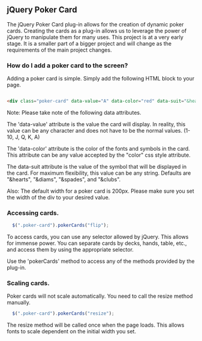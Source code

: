 ## jQuery Poker Card

The jQuery Poker Card plug-in allows for the creation of dynamic poker cards. Creating the cards as a plug-in allows us to leverage the power of jQuery to manipulate them for many uses. This project is at a very early stage. It is a smaller part of a bigger project and will change as the requirements of the main project changes.

### How do I add a poker card to the screen?

Adding a poker card is simple. Simply add the following HTML block to your page.

```html

<div class="poker-card" data-value="A" data-color="red" data-suit="&hearts;"></div>

```

Note: Please take note of the following data attributes.

The 'data-value' attribute is the value the card will display. In reality,  this value can be any character and does not have to be the normal values. (1-10, J, Q, K, A)

The 'data-color' attribute is the color of the fonts and symbols in the card. This attribute can be any value accepted by the "color" css style attribute.

The data-suit attribute is the value of the symbol that will be displayed in the card. For maximum flexibility, this value can be any string. Defaults are "&hearts", "&diams", "&spades", and "&clubs".

Also: The default width for a poker card is 200px. Please make sure you set the width of the div to your desired value.

### Accessing cards.

```javascript
  $(".poker-card").pokerCards("flip");
```

To access cards, you can use any selector allowed by jQuery. This allows for immense power. You can separate cards by decks, hands, table, etc., and access them by using the appropriate selector.

Use the 'pokerCards' method to access any of the methods provided by the plug-in.


### Scaling cards.

Poker cards will not scale automatically. You need to call the resize method manually.

```javascript
  $(".poker-card").pokerCards("resize");
```

The resize method will be called once when the page loads. This allows fonts to scale dependent on the initial width you set.
